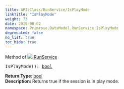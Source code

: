 ```yaml
---
title: API:Class/RunService/IsPlayMode
linkTitle: "IsPlayMode"
weight: 73
date: 2019-08-02
namespace: Primrose.DataModel.RunService.IsPlayMode
deprecated: false
no_list: true
toc_hide: true
---
```

Method of <a href="/docs/api-reference/Class/RunService"><img src="/icons/silk/method.png"/>&nbsp;RunService</a>
<pre class="method-declaration">
IsPlayMode(): <a class="type" href="/docs/api-reference/System/Primitives#boolean">bool</a></pre>
<b>Return Type: </b>
<a class="type" href="/docs/api-reference/System/Primitives#boolean">bool</a>
<br/>
<b>Description: </b>
Returns true if the session is in play mode.

